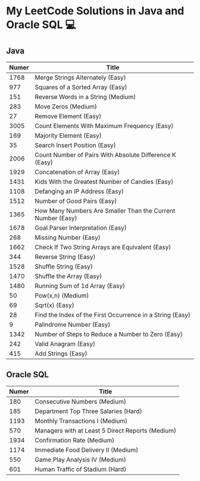 # My LeetCode Solutions in Java and Oracle SQL 💻 #

## Java ##

Numer         | Title
------------- | -----------------------------------
1768          | Merge Strings Alternately (Easy)
977           | Squares of a Sorted Array (Easy)
151           | Reverse Words in a String (Medium)
283           | Move Zeros (Medium)
27            | Remove Element (Easy)
3005          | Count Elements With Maximum Frequency (Easy)
169           | Majority Element (Easy)
35            | Search Insert Position (Easy)
2006          | Count Number of Pairs With Absolute Difference K (Easy)
1929          | Concatenation of Array (Easy)
1431          | Kids With the Greatest Number of Candies (Easy)
1108          | Defanging an IP Address (Easy)
1512          | Number of Good Pairs (Easy)
1365          | How Many Numbers Are Smaller Than the Current Number (Easy)
1678          | Goal Parser Interpretation (Easy)
268           | Missing Number (Easy)
1662          | Check If Two String Arrays are Equivalent (Easy)
344           | Reverse String (Easy)
1528          | Shuffle String (Easy)
1470          | Shuffle the Array (Easy)
1480          | Running Sum of 1d Array (Easy)
50            | Pow(x,n) (Medium)
69            | Sqrt(x) (Easy)
28            | Find the Index of the First Occurrence in a String (Easy)
9             | Palindrome Number (Easy)
1342          | Number of Steps to Reduce a Number to Zero (Easy)
242           | Valid Anagram (Easy)
415           | Add Strings (Easy)


## Oracle SQL ##

Numer         | Title
------------- | -----------------------------------
180           | Consecutive Numbers (Medium)
185           | Department Top Three Salaries (Hard)
1193          | Monthly Transactions I (Medium)
570           | Managers with at Least 5 Direct Reports (Medium)
1934          | Confirmation Rate (Medium)
1174          | Immediate Food Delivery II (Medium)
550           | Game Play Analysis IV (Medium)
601           | Human Traffic of Stadium (Hard)
